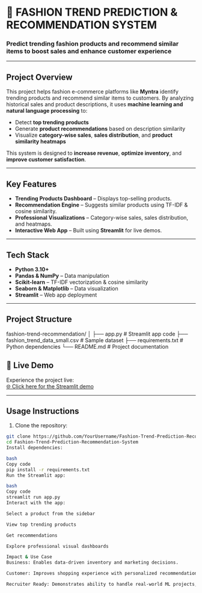 # 👗 FASHION TREND PREDICTION & RECOMMENDATION SYSTEM
### Predict trending fashion products and recommend similar items to boost sales and enhance customer experience

---

## Project Overview
This project helps fashion e-commerce platforms like **Myntra** identify trending products and recommend similar items to customers. By analyzing historical sales and product descriptions, it uses **machine learning and natural language processing** to:

- Detect **top trending products**
- Generate **product recommendations** based on description similarity
- Visualize **category-wise sales**, **sales distribution**, and **product similarity heatmaps**

This system is designed to **increase revenue**, **optimize inventory**, and **improve customer satisfaction**.

---

## Key Features
- **Trending Products Dashboard** – Displays top-selling products.
- **Recommendation Engine** – Suggests similar products using TF-IDF & cosine similarity.
- **Professional Visualizations** – Category-wise sales, sales distribution, and heatmaps.
- **Interactive Web App** – Built using **Streamlit** for live demos.

---

## Tech Stack
- **Python 3.10+**
- **Pandas & NumPy** – Data manipulation
- **Scikit-learn** – TF-IDF vectorization & cosine similarity
- **Seaborn & Matplotlib** – Data visualization
- **Streamlit** – Web app deployment

---

## Project Structure
fashion-trend-recommendation/
│
├── app.py # Streamlit app code
├── fashion_trend_data_small.csv # Sample dataset
├── requirements.txt # Python dependencies
└── README.md # Project documentation

## 🔹 Live Demo
Experience the project live:  
[🌐 Click here for the Streamlit demo](https://saireddy81797-fashion-trend-prediction-recommendatio-app-ogkg9z.streamlit.app/)

---



## Usage Instructions

1. Clone the repository:  
```bash
git clone https://github.com/YourUsername/Fashion-Trend-Prediction-Recommendation-System.git
cd Fashion-Trend-Prediction-Recommendation-System
Install dependencies:

bash
Copy code
pip install -r requirements.txt
Run the Streamlit app:

bash
Copy code
streamlit run app.py
Interact with the app:

Select a product from the sidebar

View top trending products

Get recommendations

Explore professional visual dashboards

Impact & Use Case
Business: Enables data-driven inventory and marketing decisions.

Customer: Improves shopping experience with personalized recommendations.

Recruiter Ready: Demonstrates ability to handle real-world ML projects, data visualization, and web deployment.


